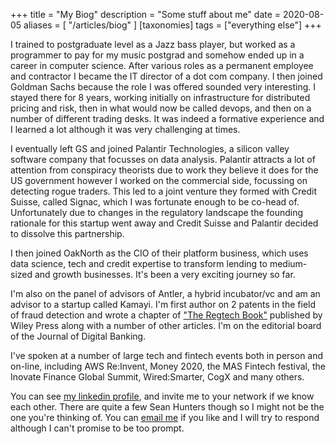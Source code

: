 +++
title = "My Biog"
description = "Some stuff about me"
date = 2020-08-05
aliases = [ "/articles/biog" ]
[taxonomies]
tags = ["everything else"]
+++

I trained to postgraduate level as a Jazz bass player, but worked as a
programmer to pay for my music postgrad and somehow ended up in a
career in computer science. After various roles as a permanent employee
and contractor I became the IT director of a dot com company. I then joined
Goldman Sachs because the role I was offered sounded very interesting.  I
stayed there for 8 years, working initially on infrastructure for distributed
pricing and risk, then in what would now be called devops, and then on a number
of different trading desks. It was indeed a formative experience and I learned
a lot although it was very challenging at times.

I eventually left GS and joined Palantir Technologies, a silicon valley
software company that focusses on data analysis. Palantir attracts a lot of
attention from conspiracy theorists due to work they believe it does for the US
government however I worked on the commercial side, focussing on detecting
rogue traders. This led to a joint venture they formed with Credit Suisse,
called Signac, which I was fortunate enough to be co-head of. Unfortunately due
to changes in the regulatory landscape the founding rationale for this
startup went away and Credit Suisse and Palantir decided to dissolve this
partnership.

I then joined OakNorth as the CIO of their platform business, which uses data
science, tech and credit expertise to transform lending to medium-sized and
growth businesses. It's been a very exciting journey so far.

I'm also on the panel of advisors of Antler, a hybrid incubator/vc and am an
advisor to a startup called Kamayi. I'm first author on 2 patents in the field of
fraud detection and wrote a chapter of ["The Regtech
Book"](https://onlinelibrary.wiley.com/doi/book/10.1002/9781119362197)
published by Wiley Press along with a number of other
articles. I'm on the editorial board of the Journal of Digital Banking.

I've spoken at a number of large tech and fintech events both in person and
on-line, including AWS Re:Invent, Money 2020, the MAS Fintech festival, the
Inovate Finance Global Summit, Wired:Smarter, CogX and many others.

You can see [my linkedin profile][6], and invite me to your network if we
know each other. There are quite a few Sean Hunters though so I might
not be the one you're thinking of. You can [email me][5] if you like and I will
try to respond although I can't promise to be too prompt.

[5]: mailto:sean@uncarved.com
[6]: https://www.linkedin.com/in/sean-hunter-548358b
